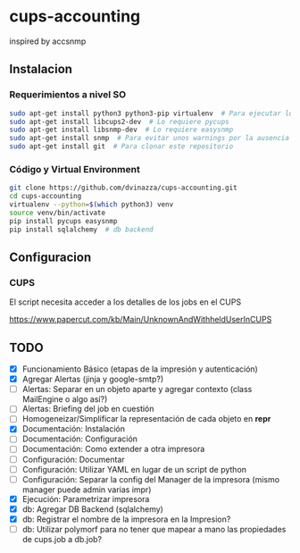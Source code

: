 # cups-accounting

inspired by accsnmp

## Instalacion

### Requerimientos a nivel SO

```bash
sudo apt-get install python3 python3-pip virtualenv  # Para ejecutar los scripts
sudo apt-get install libcups2-dev  # Lo requiere pycups
sudo apt-get install libsnmp-dev  # Lo requiere easysnmp
sudo apt-get install snmp  # Para evitar unos warnings por la ausencia de MIBs
sudo apt-get install git  # Para clonar este repositorio
```

### Código y Virtual Environment

```bash
git clone https://github.com/dvinazza/cups-accounting.git
cd cups-accounting
virtualenv --python=$(which python3) venv
source venv/bin/activate
pip install pycups easysnmp
pip install sqlalchemy  # db backend
```

## Configuracion

### CUPS

El script necesita acceder a los detalles de los jobs en el CUPS

https://www.papercut.com/kb/Main/UnknownAndWithheldUserInCUPS

## TODO

- [x] Funcionamiento Básico (etapas de la impresión y autenticación)
- [x] Agregar Alertas (jinja y google-smtp?)
- [ ] Alertas: Separar en un objeto aparte y agregar contexto (class MailEngine o algo así?)
- [ ] Alertas: Briefing del job en cuestión
- [ ] Homogeneizar/Simplificar la representación de cada objeto en __repr__
- [x] Documentación: Instalación
- [ ] Documentación: Configuración
- [ ] Documentación: Como extender a otra impresora
- [ ] Configuración: Documentar
- [ ] Configuración: Utilizar YAML en lugar de un script de python
- [ ] Configuración: Separar la config del Manager de la impresora (mismo manager puede admin varias impr)
- [x] Ejecución: Parametrizar impresora
- [x] db: Agregar DB Backend (sqlalchemy)
- [x] db: Registrar el nombre de la impresora en la Impresion?
- [ ] db: Utilizar polymorf para no tener que mapear a mano las propiedades de cups.job a db.job?
